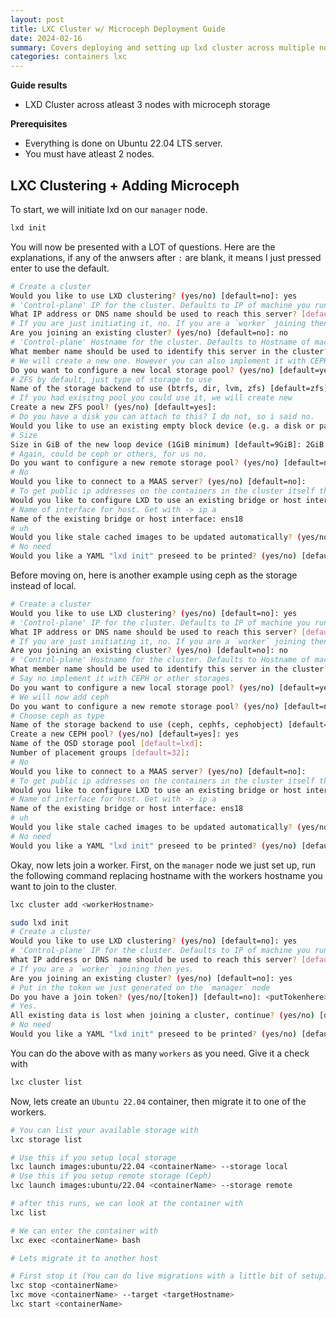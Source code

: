 ```yaml
---
layout: post
title: LXC Cluster w/ Microceph Deployment Guide
date: 2024-02-16
summary: Covers deploying and setting up lxd cluster across multiple nodes integrated with HA microceph storage
categories: containers lxc
---
```


**Guide results**

- LXD Cluster across atleast 3 nodes with microceph storage

**Prerequisites**

- Everything is done on Ubuntu 22.04 LTS server.
- You must have atleast 2 nodes.

## LXC Clustering + Adding Microceph

To start, we will initiate lxd on our `manager` node.

```bash
lxd init
```

You will now be presented with a LOT of questions. Here are the explanations, if any of the anwsers after `:` are blank, it means I just pressed enter to use the default.

```bash
# Create a cluster
Would you like to use LXD clustering? (yes/no) [default=no]: yes
# 'Control-plane' IP for the cluster. Defaults to IP of machine you run it on
What IP address or DNS name should be used to reach this server? [default=192.168.3.200]:
# If you are just initiating it, no. If you are a `worker` joining then yes.
Are you joining an existing cluster? (yes/no) [default=no]: no
# 'Control-plane' Hostname for the cluster. Defaults to Hostname of machine you run it on
What member name should be used to identify this server in the cluster? [default=k8-master-1]:
# We will create a new one. However you can also implement it with CEPH or other storages.
Do you want to configure a new local storage pool? (yes/no) [default=yes]:
# ZFS by default, just type of storage to use
Name of the storage backend to use (btrfs, dir, lvm, zfs) [default=zfs]:
# If you had exisitng pool you could use it, we will create new
Create a new ZFS pool? (yes/no) [default=yes]:
# Do you have a disk you can attach to this? I do not, so i said no.
Would you like to use an existing empty block device (e.g. a disk or partition)? (yes/no) [default=no]: no
# Size
Size in GiB of the new loop device (1GiB minimum) [default=9GiB]: 2GiB
# Again, could be ceph or others, for us no.
Do you want to configure a new remote storage pool? (yes/no) [default=no]: no
# No
Would you like to connect to a MAAS server? (yes/no) [default=no]:
# To get public ip addresses on the containers in the cluster itself then you must anwser yes.
Would you like to configure LXD to use an existing bridge or host interface? (yes/no) [default=no]: yes
# Name of interface for host. Get with -> ip a
Name of the existing bridge or host interface: ens18
# uh
Would you like stale cached images to be updated automatically? (yes/no) [default=yes]:
# No need
Would you like a YAML "lxd init" preseed to be printed? (yes/no) [default=no]:
```

Before moving on, here is another example using ceph as the storage instead of local.

```bash
# Create a cluster
Would you like to use LXD clustering? (yes/no) [default=no]: yes
# 'Control-plane' IP for the cluster. Defaults to IP of machine you run it on
What IP address or DNS name should be used to reach this server? [default=192.168.3.200]:
# If you are just initiating it, no. If you are a `worker` joining then yes.
Are you joining an existing cluster? (yes/no) [default=no]: no
# 'Control-plane' Hostname for the cluster. Defaults to Hostname of machine you run it on
What member name should be used to identify this server in the cluster? [default=k8-master-1]:
# Say no implement it with CEPH or other storages.
Do you want to configure a new local storage pool? (yes/no) [default=yes]: no
# We will now add ceph
Do you want to configure a new remote storage pool? (yes/no) [default=no]: yes
# Choose ceph as type
Name of the storage backend to use (ceph, cephfs, cephobject) [default=ceph]: ceph
Create a new CEPH pool? (yes/no) [default=yes]: yes
Name of the OSD storage pool [default=lxd]:
Number of placement groups [default=32]:
# No
Would you like to connect to a MAAS server? (yes/no) [default=no]:
# To get public ip addresses on the containers in the cluster itself then you must anwser yes.
Would you like to configure LXD to use an existing bridge or host interface? (yes/no) [default=no]: yes
# Name of interface for host. Get with -> ip a
Name of the existing bridge or host interface: ens18
# uh
Would you like stale cached images to be updated automatically? (yes/no) [default=yes]:
# No need
Would you like a YAML "lxd init" preseed to be printed? (yes/no) [default=no]:
```

Okay, now lets join a worker. First, on the `manager` node we just set up, run the following command replacing hostname with the workers hostname you want to join to the cluster.

```bash
lxc cluster add <workerHostname>
```

```bash
sudo lxd init
# Create a cluster
Would you like to use LXD clustering? (yes/no) [default=no]: yes
# 'Control-plane' IP for the cluster. Defaults to IP of machine you run it on
What IP address or DNS name should be used to reach this server? [default=192.168.3.200]:
# If you are a `worker` joining then yes.
Are you joining an existing cluster? (yes/no) [default=no]: yes
# Put in the token we just generated on the `manager` node
Do you have a join token? (yes/no/[token]) [default=no]: <putTokenhere>
# Yes.
All existing data is lost when joining a cluster, continue? (yes/no) [default=no]: yes
# No need
Would you like a YAML "lxd init" preseed to be printed? (yes/no) [default=no]:
```

You can do the above with as many `workers` as you need. Give it a check with

```bash
lxc cluster list
```

Now, lets create an `Ubuntu 22.04` container, then migrate it to one of the workers.

```bash
# You can list your available storage with
lxc storage list

# Use this if you setup local storage
lxc launch images:ubuntu/22.04 <containerName> --storage local
# Use this if you setup remote storage (Ceph)
lxc launch images:ubuntu/22.04 <containerName> --storage remote

# after this runs, we can look at the container with
lxc list

# We can enter the container with
lxc exec <containerName> bash

# Lets migrate it to another host

# First stop it (You can do live migrations with a little bit of setup)
lxc stop <containerName>
lxc move <containerName> --target <targetHostname>
lxc start <containerName>
```
